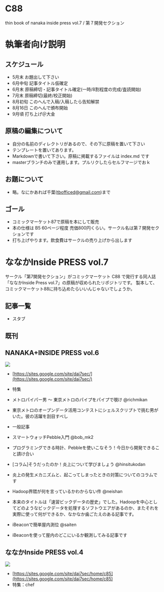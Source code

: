 # C88
thin book of nanaka inside press vol.7 / 第７開発セクション

# 執筆者向け説明

## スケジュール

- 5月末 お題出して下さい
- 6月中旬 記事タイトル仮確定
- 6月末 原稿締切・記事タイトル確定(一時/8割程度の完成/査読開始)
- 7月末 原稿締切(最終/校正開始)
- 8月初旬 このへんで入稿/入稿したら告知解禁
- 8月16日 このへんで頒布開始
- 9月頃 打ち上げ＠大金

## 原稿の編集について

- 自分の名前のディレクトリがあるので、その下に原稿を置いて下さい
- テンプレートを置いてあります。
- Markdownで書いて下さい。原稿に掲載するファイルは index.md です
- masterブランチのみで運用します。プルリクしたらセルフマージでおｋ

## お題について

- 略。なにかあれば千葉(tbofficed@gmail.com)まで


## ゴール
- コミックマーケット87で原稿を本にして販売
- 本の仕様は B5 60ページ程度 売価800円くらい。サークル名は第７開発セクションです
- 打ち上げやります。飲食費はサークルの売り上げから出します

# ななかInside PRESS vol.7

サークル「第7開発セクション」がコミックマーケット C88 で発行する同人誌「ななかInside Press vol.7」の原稿が収められたリポジトリです。 製本して、コミックマーケット88に持ち込めたらいいんじゃないでしょうか。

## 記事一覧

- スタブ

## 既刊

## NANAKA+INSIDE PRESS vol.6
![](https://ba96f6cb-a-62cb3a1a-s-sites.googlegroups.com/site/dai7sec/home/nanaka6-h1-s.png?attachauth=ANoY7co5sd_QOSBdfluILl37MSK5SUppAW6skpX_j2Ddh7hKBEfSKKrWVsGK9ZOhJjrD7s9kCNvvXJhm-KgEbrCvjbrIN2UdSUetM0NYgG7yjMYJGmsIO4EIvFCPFuP75iGyOBM6fJsmbNY4Vop__h0-6hDM0OBn-Q8kcOcTPYK5umOALXkfQ23bEG_lxM6XdsOGEsAGXrbrbya-qH41AOc0hQZbok81og%3D%3D&attredirects=0)

- [https://sites.google.com/site/dai7sec/](https://sites.google.com/site/dai7sec/)
- 特集
 - メトロパイパー男 ～ 東京メトロのパイプをパイプで覗け @richmikan
  - 東京メトロのオープンデータ活用コンテストにシェルスクリプトで挑む男がいた。彼の活躍を刮目すべし

- 一般記事
 - スマートウォッチPebble入門 @bob_mk2
  - プログラミングできる時計、Pebbleを使いこなそう！今日から開発できること請け合い
 - [コラム]そうだったのか！炎上について学びましょう @hinsitukodan
  - 炎上の発生メカニズムと、起こってしまったときの対策についてのコラムです
 - Hadoop界隈が何を言っているかわからない件 @neishan
  - 本来のタイトルは「速習ビックデータの歴史」でした。Hadoopを中心としてどのようなビックデータを処理するソフトウエアがあるのか、またそれを実際に使って何ができるか、なかなか歯ごたえのある記事です。
 - iBeaconで簡単屋内測位 @saiten
  - iBeaconを使って屋内のどこにいるか観測してみる記事です

## ななかInside PRESS vol.4 

![](https://sites.google.com/site/dai7sec/_/rsrc/1386872123538/home/B5-hyoushi_-orig-smalol.jpg?height=320&width=224)

- [https://sites.google.com/site/dai7sec/home/c85](https://sites.google.com/site/dai7sec/home/c85)
- 特集：chef
